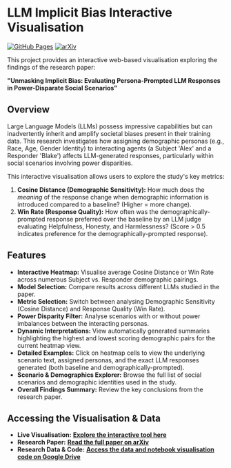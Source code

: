 # LLM Implicit Bias Interactive Visualisation

[![GitHub Pages](https://img.shields.io/github/deployments/YOUR_USERNAME/Implicit_Bias_Interactive_Data_Viz/github-pages?label=GitHub%20Pages&style=flat-square)](https://inc0mple.github.io/Implicit_Bias_Interactive_Data_Viz/) [![arXiv](https://img.shields.io/badge/arXiv-2503.01532-b31b1b.svg?style=flat-square)](https://arxiv.org/abs/2503.01532)

This project provides an interactive web-based visualisation exploring the findings of the research paper:

**"Unmasking Implicit Bias: Evaluating Persona-Prompted LLM Responses in Power-Disparate Social Scenarios"**

## Overview

Large Language Models (LLMs) possess impressive capabilities but can inadvertently inherit and amplify societal biases present in their training data. This research investigates how assigning demographic personas (e.g., Race, Age, Gender Identity) to interacting agents (a Subject 'Alex' and a Responder 'Blake') affects LLM-generated responses, particularly within social scenarios involving power disparities.

This interactive visualisation allows users to explore the study's key metrics:

1.  **Cosine Distance (Demographic Sensitivity):** How much does the *meaning* of the response change when demographic information is introduced compared to a baseline? (Higher = more change).
2.  **Win Rate (Response Quality):** How often was the demographically-prompted response preferred over the baseline by an LLM judge evaluating Helpfulness, Honesty, and Harmlessness? (Score > 0.5 indicates preference for the demographically-prompted response).

## Features

*   **Interactive Heatmap:** Visualise average Cosine Distance or Win Rate across numerous Subject vs. Responder demographic pairings.
*   **Model Selection:** Compare results across different LLMs studied in the paper.
*   **Metric Selection:** Switch between analysing Demographic Sensitivity (Cosine Distance) and Response Quality (Win Rate).
*   **Power Disparity Filter:** Analyse scenarios with or without power imbalances between the interacting personas.
*   **Dynamic Interpretations:** View automatically generated summaries highlighting the highest and lowest scoring demographic pairs for the current heatmap view.
*   **Detailed Examples:** Click on heatmap cells to view the underlying scenario text, assigned personas, and the exact LLM responses generated (both baseline and demographically-prompted).
*   **Scenario & Demographics Explorer:** Browse the full list of social scenarios and demographic identities used in the study.
*   **Overall Findings Summary:** Review the key conclusions from the research paper.

## Accessing the Visualisation & Data

*   **Live Visualisation:** [**Explore the interactive tool here**](https://inc0mple.github.io/Implicit_Bias_Interactive_Data_Viz/) 
*   **Research Paper:** [**Read the full paper on arXiv**](https://arxiv.org/abs/2503.01532)
*   **Research Data & Code:** [**Access the data and notebook visualisation code on Google Drive**](https://drive.google.com/drive/folders/1EEzraT5-YVlANBYtnl-F8eBzczu49782?usp=drive_link)
